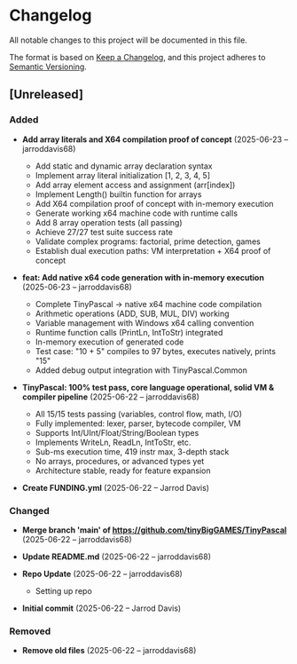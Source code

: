 # Changelog

All notable changes to this project will be documented in this file.

The format is based on [Keep a Changelog](https://keepachangelog.com/en/1.0.0/),
and this project adheres to [Semantic Versioning](https://semver.org/spec/v2.0.0.html).

## [Unreleased]

### Added
- **Add array literals and X64 compilation proof of concept** (2025-06-23 – jarroddavis68)
  - Add static and dynamic array declaration syntax
  - Implement array literal initialization [1, 2, 3, 4, 5]
  - Add array element access and assignment (arr[index])
  - Implement Length() builtin function for arrays
  - Add X64 compilation proof of concept with in-memory execution
  - Generate working x64 machine code with runtime calls
  - Add 8 array operation tests (all passing)
  - Achieve 27/27 test suite success rate
  - Validate complex programs: factorial, prime detection, games
  - Establish dual execution paths: VM interpretation + X64 proof of concept

- **feat: Add native x64 code generation with in-memory execution** (2025-06-23 – jarroddavis68)
  - Complete TinyPascal → native x64 machine code compilation
  - Arithmetic operations (ADD, SUB, MUL, DIV) working
  - Variable management with Windows x64 calling convention
  - Runtime function calls (PrintLn, IntToStr) integrated
  - In-memory execution of generated code
  - Test case: "10 + 5" compiles to 97 bytes, executes natively, prints "15"
  - Added debug output integration with TinyPascal.Common

- **TinyPascal: 100% test pass, core language operational, solid VM & compiler pipeline** (2025-06-22 – jarroddavis68)
  - All 15/15 tests passing (variables, control flow, math, I/O)
  - Fully implemented: lexer, parser, bytecode compiler, VM
  - Supports Int/UInt/Float/String/Boolean types
  - Implements WriteLn, ReadLn, IntToStr, etc.
  - Sub-ms execution time, 419 instr max, 3-depth stack
  - No arrays, procedures, or advanced types yet
  - Architecture stable, ready for feature expansion

- **Create FUNDING.yml** (2025-06-22 – Jarrod Davis)


### Changed
- **Merge branch 'main' of https://github.com/tinyBigGAMES/TinyPascal** (2025-06-22 – jarroddavis68)

- **Update README.md** (2025-06-22 – jarroddavis68)

- **Repo Update** (2025-06-22 – jarroddavis68)
  - Setting up repo

- **Initial commit** (2025-06-22 – Jarrod Davis)


### Removed
- **Remove old files** (2025-06-22 – jarroddavis68)

